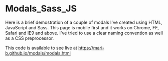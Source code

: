 # Modals_Sass_JS
Here is a brief demostration of a couple of modals I've created using HTML, JavaScript and Sass.
This page is mobile first and it works on Chrome, FF, Safari and IE9 and above.
I've tried to use a clear naming convention as well as a CSS preprocessor.

This code is available to see live at https://mari-b.github.io/modals/modals.html
